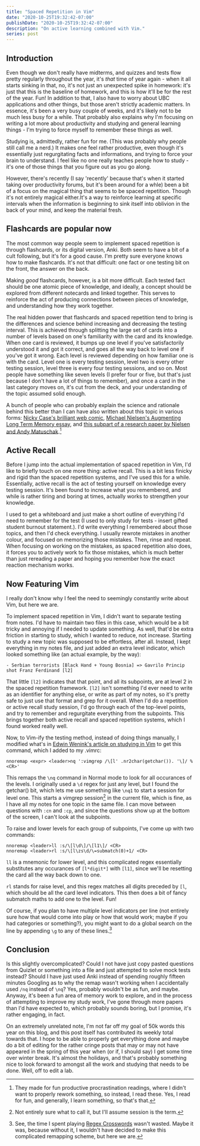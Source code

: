 ```yaml
---
title: "Spaced Repetition in Vim"
date: "2020-10-25T19:32:42-07:00"
publishDate: "2020-10-25T19:32:42-07:00"
description: "On active learning combined with Vim."
series: post
---
```


## Introduction
Even though we don't really have midterms, and quizzes and tests flow pretty regularly throughout the year, it's *that* time of year again - when it all starts sinking in that, no, it's not just an unexpected spike in homework: it's just that this is the baseline of homework, and this is how it'll be for the rest of the year. Fun! In addition to that, I also have to worry about UBC applications and other things, but those aren't strictly academic matters. In essence, it's been a very busy couple of weeks, and it's likely not to be much less busy for a while. That probably also explains why I'm focusing on writing a lot more about productivity and studying and general learning things - I'm trying to force myself to remember these things as well.

Studying is, admittedly, rather fun for me. (This was probably why people still call me a nerd.) It makes one feel rather productive, even though it's essentially just regurgitating facts and informations, and trying to force your brain to understand. I feel like no one really teaches people how to study - it's one of those things that you figure out as you go along.

However, there's recently (I say 'recently' because that's when it started taking over productivity forums, but it's been around for a whle) been a bit of a focus on the magical thing that seems to be spaced repetition. Though it's not entirely magical either.It's a way to reinforce learning at specific intervals when the information is beginning to sink itself into oblivion in the back of your mind, and keep the material fresh.

## Flashcards are popular now
The most common way people seem to implement spaced repetition is through flashcards, or its digital version, Anki. Both seem to have a bit of a cult following, but it's for a good cause. I'm pretty sure everyone knows how to make flashcards. It's not that difficult: one fact or one testing bit on the front, the answer on the back.

Making *good* flashcards, however, is a bit more difficult. Each tested fact should be one atomic piece of knowledge, and ideally, a concept should be explored from different notecards and linked together. This serves to reinforce the act of producing connections between pieces of knowledge, and understanding how they work together.

The real hidden power that flashcards and spaced repetition tend to bring is the differences and science behind increasing and decreasing the testing interval. This is achieved through splitting the large set of cards into a number of levels based on one's familiarity with the card and its knowledge. When one card is reviewed, it bumps up one level if you've satisfactorily understood it and got it correct, and goes all the way back to level one if you've got it wrong. Each level is reviewed depending on how familiar one is with the card. Level one is every testing session, level two is every other testing session, level three is every four testing sessions, and so on. Most people have something like seven levels (I prefer four or five, but that's just because I don't have a lot of things to remember), and once a card in the last category moves on, it's cut from the deck, and your understanding of the topic assumed solid enough.

A bunch of people who can probably explain the science and rationale behind this better than I can have also written about this topic in various forms: [Nicky Case's brilliant web comic](https://ncase.me/remember/), [Michael Nielsen's Augmenting Long Term Memory essay](http://augmentingcognition.com/ltm.html), and [this subpart of a research paper by Nielsen and Andy Matuschak](https://numinous.productions/ttft/#memory-systems).[^1]

## Active Recall
Before I jump into the actual implementation of spaced repetition in Vim, I'd like to briefly touch on one more thing: active recall. This is a bit less finicky and rigid than the spaced repetition systems, and I've used this for a while. Essentially, active recall is the act of testing yourself on knowledge every testing session. It's been found to increase what you remembered, and while is rather tiring and boring at times, actually works to strengthen your knowledge.

I used to get a whiteboard and just make a short outline of everything I'd need to remember for the test (I used to only study for tests - insert gifted student burnout statement.). I'd write everything I remembered about those topics, and then I'd check everything. I usually rewrote mistakes in another colour, and focused on memorizing those mistakes. Then, rinse and repeat. When focusing on working on the mistakes, as spaced repetition also does, it forces you to actively work to fix those mistakes, which is much better than just rereading a paper and hoping you remember how the exact reaction mechanism works.

## Now Featuring Vim 
I really don't know why I feel the need to seemingly constantly write about Vim, but here we are. 

To implement spaced repetition in Vim, I didn't want to separate testing from notes. I'd have to maintain two files in this case, which would be a bit tricky and annoying if I needed to update something. As well, that'd be extra friction in starting to study, which I wanted to reduce, not increase. Starting to study a new topic was supposed to be effortless, after all. Instead, I kept everything in my notes file, and just added an extra level indicator, which looked something like (an actual example, by the way):
```
- Serbian terrorists [Black Hand + Young Bosnia] => Gavrilo Princip shot Franz Ferdinand [l2]
```

That little `[l2]` indicates that that point, and all its subpoints, are at level 2 in the spaced repetition framework. `[l2]` isn't something I'd ever need to write as an identifier for anything else, or write as part of my notes, so it's pretty safe to just use that format and grep for it overall. When I'd do a repetition or active recall study session, I'd go through each of the top-level points, and try to remember and regurgitate everything from the subpoints. This brings together both active recall and spaced repetition systems, which I found worked really well.

Now, to Vim-ify the testing method, instead of doing things manually, I modified what's in [Edwin Wenink's article on studying in Vim](https://www.edwinwenink.xyz/posts/50-quiz_yourself_in_vim/) to get this command, which I added to my .vimrc:
```
nnoremap <expr> <leader>nq ':vimgrep /\[l' .nr2char(getchar()). '\]/ %<CR>'
```

This remaps the `\nq` command in Normal mode to look for all occurances of the levels. I originally used a `\d` regex for just any level, but I found the getchar() bit, which lets me use something like `\nq1` to start a session for level one. This starts a vimgrep session[^2] in the current file, which is fine, as I have all my notes for one topic in the same file. I can move between questions with `:cn` and `:cp`, and since the questions show up at the bottom of the screen, I can't look at the subpoints. 

To raise and lower levels for each group of subpoints, I've come up with two commands:
```
nnoremap <leader>ll :s/\[l\d\]/\[l1\]/ <CR>
nnoremap <leader>rl :s/\[l\zs\d/\=submatch(0)+1/ <CR>
```

`ll` is a mnemonic for lower level, and this complicated regex essentially substitutes any occurances of `[l*digit*]` with `[l1]`, since we'll be resetting the card all the way back down to one.

`rl` stands for raise level, and this regex matches all digits preceded by `[l`, which should be all the card level indicators. This then does a bit of fancy submatch maths to add one to the level. Fun!

Of course, if you plan to have multiple level indicators per line (not entirely sure how that would come into play or how that would work; maybe if you had categories or something?), you might want to do a global search on the line by appending `\g` to any of these lines.[^3]

## Conclusion
Is this slightly overcomplicated? Could I not have just copy pasted questions from Quizlet or something into a file and just attempted to solve mock tests instead? Should I have just used Anki instead of spending roughly fifteen minutes Googling as to why the remap wasn't working when I accidentally used `/nq` instead of `\nq`? Yes, probably wouldn't be as fun, and maybe. Anyway, it's been a fun area of memory work to explore, and in the process of attempting to improve my study work, I've gone through more papers than I'd have expected to, which probably sounds boring, but I promise, it's rather engaging, in fact.

On an extremely unrelated note, I'm not far off my goal of 50k words this year on this blog, and this post itself has contributed its weekly total towards that. I hope to be able to properly get everything done and maybe do a bit of editing for the rather cringe posts that may or may not have appeared in the spring of this year when (or if, I should say) I get some time over winter break. It's almost the holidays, and that's probably something nice to look forward to amongst all the work and studying that needs to be done. Well, off to edit a lab.

[^1]: They made for fun productive procrastination readings, where I didn't want to properly rework something, so instead, I read these. Yes, I read for fun, and generally, I learn something, so that's that.

[^2]: Not entirely sure what to call it, but I'll assume session is the term.

[^3]: See, the time I spent playing [Regex Crosswords](https://regexcrossword.com/) wasn't wasted. Maybe it was, because without it, I wouldn't have decided to make this complicated remapping scheme, but here we are.
